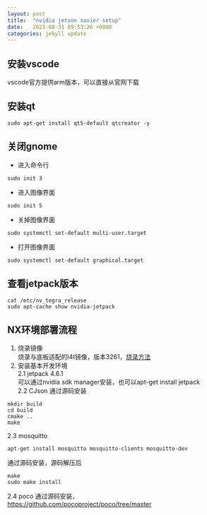 ```yaml
---
layout: post
title:  "nvidia jetson xavier setup"
date:   2021-08-31 09:53:26 +0800
categories: jekyll update
---
```


## 安装vscode
vscode官方提供arm版本，可以直接从官网下载

## 安装qt
```
sudo apt-get install qt5-default qtcreator -y
```

## 关闭gnome
- 进入命令行
```
sudo init 3
```

- 进入图像界面
```
sudo init 5
```

- 关掉图像界面
```
sudo systemctl set-default multi-user.target
```

- 打开图像界面
```
sudo systemctl set-default graphical.target
```

## 查看jetpack版本
```
cat /etc/nv_tegra_release
sudo apt-cache show nvidia-jetpack
```

## NX环境部署流程
1. 烧录镜像   
烧录与底板适配的l4t镜像，版本3261，[烧录方法](https://docs.nvidia.com/jetson/archives/l4t-archived/l4t-3261/index.html#page/Tegra%20Linux%20Driver%20Package%20Development%20Guide/quick_start.html#)
2. 安装基本开发环境  
2.1 jetpack 4.6.1  
可以通过nvidia sdk manager安装，也可以apt-get install jetpack  
2.2 CJson
通过源码安装
```
mkdir build 
cd build
cmake ..
make 
```
2.3 mosquitto  
```
apt-get install mosquitto mosquitto-clients mosquitto-dev
```
通过源码安装，源码解压后
```
make
sudo make install
```
2.4 poco
通过源码安装，  
https://github.com/pocoproject/poco/tree/master

